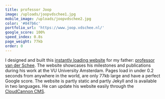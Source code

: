 ```yaml
---
title: professor Joop
image: /uploads/joopvdschee1.jpg
mobile_image: /uploads/joopvdschee2.jpg
color: '#847b6c'
portfolio_url: 'https://www.joop.vdschee.nl/'
google_score: 100%
speed_index: 0.8s
page_weight: 77kb
order: 0
---
```


I designed and built this [instantly loading website](/blog/websites-that-load-instantly/) for my father: [professor van der Schee](https://nl.wikipedia.org/wiki/Joop_van_der_Schee). The website showcases his milestones and publications during his work at the VU University Amsterdam. Pages load in under 0.2 seconds from anywhere in the world, are only 77kb large and have a perfect Google score. The website is partly static and partly Jekyll and is available in two languages. He can update his website easily through the [CloudCannon CMS](https://cloudcannon.com/).